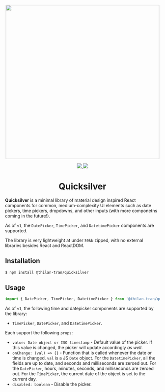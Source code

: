 <p align="center">
  <img
    width="500"
    src="https://user-images.githubusercontent.com/44995807/92296179-a8cb3580-eee6-11ea-8b58-6d27145ed5da.jpg"
  />
</p>
<p align="center">
  <a href="https://www.npmjs.com/package/@thilan-tran/quicksilver">
    <img src="https://img.shields.io/npm/v/@thilan-tran/quicksilver" />
  </a>
  <a href="https://www.npmjs.com/package/@thilan-tran/quicksilver">
    <img src="https://img.shields.io/bundlephobia/minzip/@thilan-tran/quicksilver/1.0.1" />
  </a>
</p>
<h1 align="center">Quicksilver</h1>

**Quicksilver** is a minimal library of material design inspired React components for common, medium-complexity UI elements
such as date pickers, time pickers, dropdowns, and other inputs (with more componetns coming in the future!).

As of `v1`, the `DatePicker`, `TimePicker`, and `DatetimePicker` components are supported.

The library is very lightweight at under `50kb` zipped, with no external libraries besides React and ReactDOM.

## Installation
```bash
$ npm install @thilan-tran/quicksilver
```
## Usage
```js
import { DatePicker, TimePicker, DatetimePicker } from '@thilan-tran/quicksilver';
```
As of `v1`, the following time and datepicker components are supported by the library:
- `TimePicker`, `DatePicker`, and `DatetimePicker`.

Each support the following `props`:
- `value: Date object or ISO timestamp` - Default value of the picker. If this value is changed, the picker will update accordingly *as well*.
- `onChange: (val) => {}` - Function that is called whenever the date or time is changed. `val` is a JS `Date` object. For the `DatetimePicker`, all the fields are up to date, and seconds and milliseconds are zeroed out. For the `DatePicker`, hours, minutes, seconds, and milliseconds are zeroed out. For the `TimePicker`, the current date of the object is set to the current day.
- `disabled: boolean` - Disable the picker.
